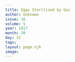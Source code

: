 ```yaml
---
title: Eggs Sterilized by Gas
author: Unknown
issue: 16
volume: 5
year: 1917
month: 20
day: VI
tags:
layout: page.njk
image:
---
```





